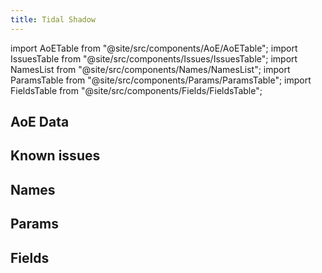 ```yaml
---
title: Tidal Shadow
---
```


import AoETable from "@site/src/components/AoE/AoETable";
import IssuesTable from "@site/src/components/Issues/IssuesTable";
import NamesList from "@site/src/components/Names/NamesList";
import ParamsTable from "@site/src/components/Params/ParamsTable";
import FieldsTable from "@site/src/components/Fields/FieldsTable";

## AoE Data

<AoETable item_key="tidalshadow" data_src="weapon" />

## Known issues

<IssuesTable item_key="tidalshadow" data_src="weapon" />

## Names

<NamesList item_key="tidalshadow" data_src="weapon" />

## Params

<ParamsTable item_key="tidalshadow" data_src="weapon" />

## Fields

<FieldsTable item_key="tidalshadow" data_src="weapon" />
